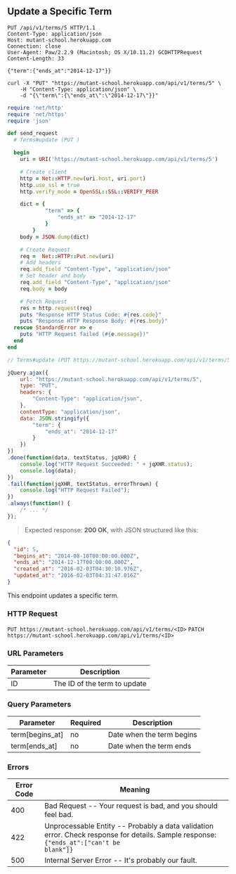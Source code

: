 ## Update a Specific Term

```http
PUT /api/v1/terms/5 HTTP/1.1
Content-Type: application/json
Host: mutant-school.herokuapp.com
Connection: close
User-Agent: Paw/2.2.9 (Macintosh; OS X/10.11.2) GCDHTTPRequest
Content-Length: 33

{"term":{"ends_at":"2014-12-17"}}
```

```shell
curl -X "PUT" "https://mutant-school.herokuapp.com/api/v1/terms/5" \
	-H "Content-Type: application/json" \
	-d "{\"term\":{\"ends_at\":\"2014-12-17\"}}"
```

```ruby
require 'net/http'
require 'net/https'
require 'json'

def send_request
  # Terms#update (PUT )

  begin
    uri = URI('https://mutant-school.herokuapp.com/api/v1/terms/5')

    # Create client
    http = Net::HTTP.new(uri.host, uri.port)
    http.use_ssl = true
    http.verify_mode = OpenSSL::SSL::VERIFY_PEER

    dict = {
            "term" => {
                "ends_at" => "2014-12-17"
            }
        }
    body = JSON.dump(dict)

    # Create Request
    req =  Net::HTTP::Put.new(uri)
    # Add headers
    req.add_field "Content-Type", "application/json"
    # Set header and body
    req.add_field "Content-Type", "application/json"
    req.body = body

    # Fetch Request
    res = http.request(req)
    puts "Response HTTP Status Code: #{res.code}"
    puts "Response HTTP Response Body: #{res.body}"
  rescue StandardError => e
    puts "HTTP Request failed (#{e.message})"
  end
end
```

```javascript
// Terms#update (PUT https://mutant-school.herokuapp.com/api/v1/terms/5)

jQuery.ajax({
    url: "https://mutant-school.herokuapp.com/api/v1/terms/5",
    type: "PUT",
    headers: {
        "Content-Type": "application/json",
    },
    contentType: "application/json",
    data: JSON.stringify({
        "term": {
            "ends_at": "2014-12-17"
        }
    })
})
.done(function(data, textStatus, jqXHR) {
    console.log("HTTP Request Succeeded: " + jqXHR.status);
    console.log(data);
})
.fail(function(jqXHR, textStatus, errorThrown) {
    console.log("HTTP Request Failed");
})
.always(function() {
    /* ... */
});
```

> Expected response: **200 OK**, with JSON structured like this:

```json
{
  "id": 5,
  "begins_at": "2014-08-10T00:00:00.000Z",
  "ends_at": "2014-12-17T00:00:00.000Z",
  "created_at": "2016-02-03T04:30:10.976Z",
  "updated_at": "2016-02-03T04:31:47.016Z"
}
```

This endpoint updates a specific term.

### HTTP Request

`PUT https://mutant-school.herokuapp.com/api/v1/terms/<ID>`
`PATCH https://mutant-school.herokuapp.com/api/v1/terms/<ID>`

### URL Parameters

Parameter | Description
--------- | -----------
ID        | The ID of the term to update

### Query Parameters

Parameter        | Required | Description
---------        | -------  | -----------
term[begins_at]  | no      | Date when the term begins
term[ends_at]    | no      | Date when the term ends

### Errors

Error Code | Meaning
---------- | -------
400        | Bad Request -- Your request is bad, and you should feel bad.
422        | Unprocessable Entity -- Probably a data validation error. Check response for details. Sample response: <br><code>{"ends_at":["can't be blank"]}</code>
500        | Internal Server Error -- It's probably our fault.
